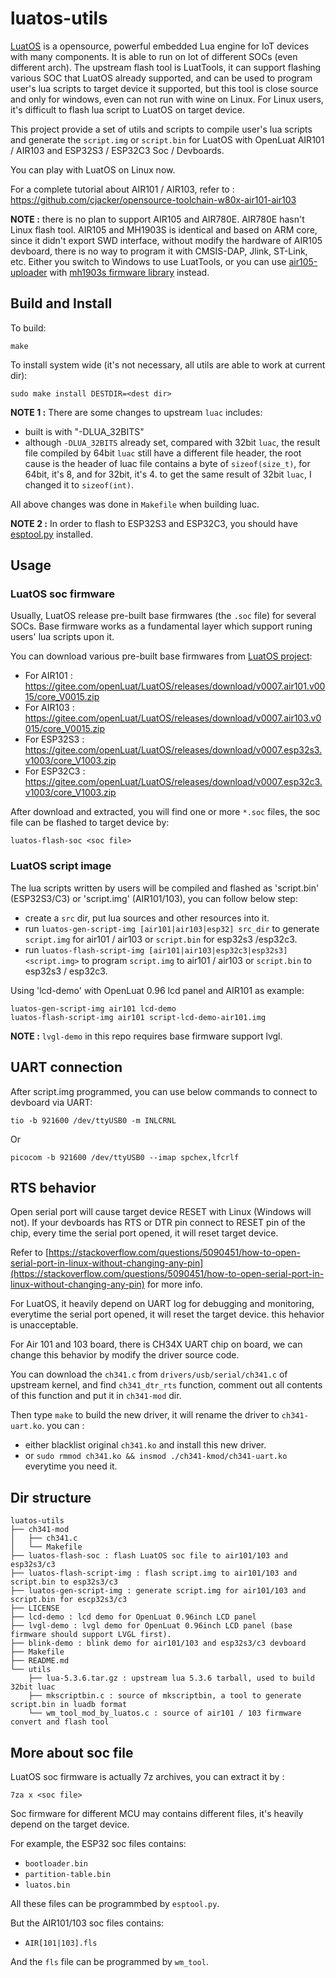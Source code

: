 # luatos-utils

[LuatOS](https://github.com/openLuat/LuatOS) is a opensource, powerful embedded Lua engine for IoT devices with many components. It is able to run on lot of different SOCs (even different arch). The upstream flash tool is LuatTools, it can support flashing various SOC that LuatOS already supported, and can be used to program user's lua scripts to target device it supported, but this tool is close source and only for windows, even can not run with wine on Linux. For Linux users, it's difficult to flash lua script to LuatOS on target device.

This project provide a set of utils and scripts to compile user's lua scripts and generate the `script.img` or `script.bin` for LuatOS with OpenLuat AIR101 / AIR103 and ESP32S3 / ESP32C3 Soc / Devboards.

You can play with LuatOS on Linux now.

For a complete tutorial about AIR101 / AIR103, refer to : https://github.com/cjacker/opensource-toolchain-w80x-air101-air103

**NOTE :** there is no plan to support AIR105 and AIR780E. AIR780E hasn't Linux flash tool. AIR105 and MH1903S is identical and based on ARM core, since it didn't export SWD interface, without modify the hardware of AIR105 devboard, there is no way to program it with CMSIS-DAP, Jlink, ST-Link, etc. Either you switch to Windows to use LuatTools, or you can use [air105-uploader](https://github.com/racerxdl/air105-uploader) with [mh1903s firmware library](https://github.com/cjacker/mh1903_firmware_library_gcc_makefile) instead.

## Build and Install

To build:
```
make
```

To install system wide (it's not necessary, all utils are able to work at current dir):
```
sudo make install DESTDIR=<dest dir>
```

**NOTE 1 :** There are some changes to upstream `luac` includes:
- built is with "-DLUA_32BITS"
- although `-DLUA_32BITS` already set, compared with 32bit `luac`, the result file compiled by 64bit `luac` still have a different file header, the root cause is the header of luac file contains a byte of `sizeof(size_t)`, for 64bit, it's 8, and for 32bit, it's 4. to get the same result of 32bit `luac`, I changed it to `sizeof(int)`.

All above changes was done in `Makefile` when building luac.

**NOTE 2 :** In order to flash to ESP32S3 and ESP32C3, you should have [esptool.py](https://github.com/espressif/esptool) installed.

## Usage

### LuatOS soc firmware
Usually, LuatOS release pre-built base firmwares (the `.soc` file) for several SOCs.
Base firmware works as a fundamental layer which support runing users' lua scripts upon it.

You can download various pre-built base firmwares from [LuatOS project](https://gitee.com/openLuat/LuatOS/releases): 

- For AIR101 : https://gitee.com/openLuat/LuatOS/releases/download/v0007.air101.v0015/core_V0015.zip
- For AIR103 : https://gitee.com/openLuat/LuatOS/releases/download/v0007.air103.v0015/core_V0015.zip
- For ESP32S3 : https://gitee.com/openLuat/LuatOS/releases/download/v0007.esp32s3.v1003/core_V1003.zip
- For ESP32C3 : https://gitee.com/openLuat/LuatOS/releases/download/v0007.esp32c3.v1003/core_V1003.zip

After download and extracted, you will find one or more `*.soc` files, the soc file can be flashed to target device by:
```
luatos-flash-soc <soc file>
```

### LuatOS script image

The lua scripts written by users will be compiled and flashed as 'script.bin' (ESP32S3/C3) or 'script.img' (AIR101/103), you can follow below step:
- create a `src` dir, put lua sources and other resources into it.
- run `luatos-gen-script-img [air101|air103|esp32] src_dir` to generate `script.img` for air101 / air103 or `script.bin` for esp32s3 /esp32c3.
- run `luatos-flash-script-img [air101|air103|esp32c3|esp32s3] <script.img>` to program `script.img` to air101 / air103 or `script.bin` to esp32s3 / esp32c3.

Using 'lcd-demo' with OpenLuat 0.96 lcd panel and AIR101 as example:
```
luatos-gen-script-img air101 lcd-demo
luatos-flash-script-img air101 script-lcd-demo-air101.img
```
**NOTE :** `lvgl-demo` in this repo requires base firmware support lvgl.



## UART connection

After script.img programmed, you can use below commands to connect to devboard via UART:

```
tio -b 921600 /dev/ttyUSB0 -m INLCRNL
```
Or

```
picocom -b 921600 /dev/ttyUSB0 --imap spchex,lfcrlf
```

## RTS behavior

Open serial port will cause target device RESET with Linux (Windows will not). If your devboards has RTS or DTR pin connect to RESET pin of the chip, every time the serial port opened, it will reset target device.

Refer to [https://stackoverflow.com/questions/5090451/how-to-open-serial-port-in-linux-without-changing-any-pin](https://stackoverflow.com/questions/5090451/how-to-open-serial-port-in-linux-without-changing-any-pin) for more info.

For LuatOS, it heavily depend on UART log for debugging and monitoring, everytime the serial port opened, it will reset the target device. this hehavior is unacceptable.

For Air 101 and 103 board, there is CH34X UART chip on board, we can change this behavior by modify the driver source code.

You can download the `ch341.c` from `drivers/usb/serial/ch341.c` of upstream kernel, and find `ch341_dtr_rts` function, comment out all contents of this function and put it in `ch341-mod` dir.

Then type `make` to build the new driver, it will rename the driver to `ch341-uart.ko`. you can :
- either blacklist original `ch341.ko` and install this new driver.
- or `sudo rmmod ch341.ko && insmod ./ch341-kmod/ch341-uart.ko` everytime you need it.
 
## Dir structure
```
luatos-utils
├── ch341-mod
│   ├── ch341.c
│   └── Makefile
├── luatos-flash-soc : flash LuatOS soc file to air101/103 and esp32s3/c3
├── luatos-flash-script-img : flash script.img to air101/103 and script.bin to esp32s3/c3
├── luatos-gen-script-img : generate script.img for air101/103 and script.bin for escp32s3/c3
├── LICENSE
├── lcd-demo : lcd demo for OpenLuat 0.96inch LCD panel
├── lvgl-demo : lvgl demo for OpenLuat 0.96inch LCD panel (base firmware should support LVGL first).
├── blink-demo : blink demo for air101/103 and esp32s3/c3 devboard
├── Makefile
├── README.md
└── utils
    ├── lua-5.3.6.tar.gz : upstream lua 5.3.6 tarball, used to build 32bit luac
    ├── mkscriptbin.c : source of mkscriptbin, a tool to generate script.bin in luadb format
    └── wm_tool_mod_by_luatos.c : source of air101 / 103 firmware convert and flash tool
```

## More about soc file

LuatOS soc firmware is actually 7z archives, you can extract it by :
```
7za x <soc file>
```

Soc firmware for different MCU may contains different files, it's heavily depend on the target device.

For example, the ESP32 soc files contains:
- `bootloader.bin`
- `partition-table.bin`
- `luatos.bin`

All these files can be programmbed by `esptool.py`.

But the AIR101/103 soc files contains:
- `AIR[101|103].fls`

And the `fls` file can be programmed by `wm_tool`.

